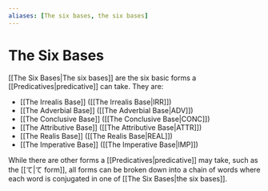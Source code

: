 ```yaml
---
aliases: [The six bases, the six bases]
---
```

# The Six Bases
[[The Six Bases|The six bases]] are the six basic forms a [[Predicatives|predicative]] can take. They are:

- [[The Irrealis Base]] ([[The Irrealis Base|IRR]])
- [[The Adverbial Base]] ([[The Adverbial Base|ADV]])
- [[The Conclusive Base]] ([[The Conclusive Base|CONC]])
- [[The Attributive Base]] ([[The Attributive Base|ATTR]])
- [[The Realis Base]] ([[The Realis Base|REAL]])
- [[The Imperative Base]] ([[The Imperative Base|IMP]])

While there are other forms a [[Predicatives|predicative]] may take, such as the [[て|て form]], all forms can be broken down into a chain of words where each word is conjugated in one of [[The Six Bases|the six bases]].



